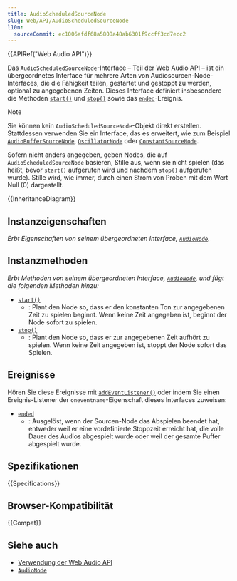 ```yaml
---
title: AudioScheduledSourceNode
slug: Web/API/AudioScheduledSourceNode
l10n:
  sourceCommit: ec1006afdf68a5808a48ab6301f9ccff3cd7ecc2
---
```


{{APIRef("Web Audio API")}}

Das `AudioScheduledSourceNode`-Interface – Teil der Web Audio API – ist ein übergeordnetes Interface für mehrere Arten von Audiosourcen-Node-Interfaces, die die Fähigkeit teilen, gestartet und gestoppt zu werden, optional zu angegebenen Zeiten. Dieses Interface definiert insbesondere die Methoden [`start()`](/de/docs/Web/API/AudioScheduledSourceNode/start) und [`stop()`](/de/docs/Web/API/AudioScheduledSourceNode/stop) sowie das [`ended`](/de/docs/Web/API/AudioScheduledSourceNode/ended_event)-Ereignis.

> [!NOTE]
> Sie können kein `AudioScheduledSourceNode`-Objekt direkt erstellen. Stattdessen verwenden Sie ein Interface, das es erweitert, wie zum Beispiel [`AudioBufferSourceNode`](/de/docs/Web/API/AudioBufferSourceNode), [`OscillatorNode`](/de/docs/Web/API/OscillatorNode) oder [`ConstantSourceNode`](/de/docs/Web/API/ConstantSourceNode).

Sofern nicht anders angegeben, geben Nodes, die auf `AudioScheduledSourceNode` basieren, Stille aus, wenn sie nicht spielen (das heißt, bevor `start()` aufgerufen wird und nachdem `stop()` aufgerufen wurde). Stille wird, wie immer, durch einen Strom von Proben mit dem Wert Null (0) dargestellt.

{{InheritanceDiagram}}

## Instanzeigenschaften

_Erbt Eigenschaften von seinem übergeordneten Interface, [`AudioNode`](/de/docs/Web/API/AudioNode)._

## Instanzmethoden

_Erbt Methoden von seinem übergeordneten Interface, [`AudioNode`](/de/docs/Web/API/AudioNode), und fügt die folgenden Methoden hinzu:_

- [`start()`](/de/docs/Web/API/AudioScheduledSourceNode/start)
  - : Plant den Node so, dass er den konstanten Ton zur angegebenen Zeit zu spielen beginnt. Wenn keine Zeit angegeben ist, beginnt der Node sofort zu spielen.
- [`stop()`](/de/docs/Web/API/AudioScheduledSourceNode/stop)
  - : Plant den Node so, dass er zur angegebenen Zeit aufhört zu spielen. Wenn keine Zeit angegeben ist, stoppt der Node sofort das Spielen.

## Ereignisse

Hören Sie diese Ereignisse mit [`addEventListener()`](/de/docs/Web/API/EventTarget/addEventListener) oder indem Sie einen Ereignis-Listener der `oneventname`-Eigenschaft dieses Interfaces zuweisen:

- [`ended`](/de/docs/Web/API/AudioScheduledSourceNode/ended_event)
  - : Ausgelöst, wenn der Sourcen-Node das Abspielen beendet hat, entweder weil er eine vordefinierte Stoppzeit erreicht hat, die volle Dauer des Audios abgespielt wurde oder weil der gesamte Puffer abgespielt wurde.

## Spezifikationen

{{Specifications}}

## Browser-Kompatibilität

{{Compat}}

## Siehe auch

- [Verwendung der Web Audio API](/de/docs/Web/API/Web_Audio_API/Using_Web_Audio_API)
- [`AudioNode`](/de/docs/Web/API/AudioNode)

